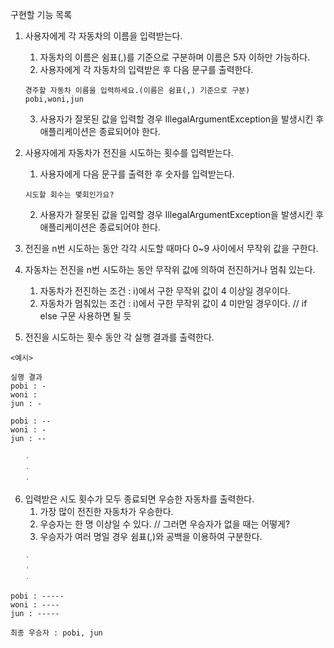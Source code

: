 구현할 기능 목록

1. 사용자에게 각 자동차의 이름을 입력받는다.
   1) 자동차의 이름은 쉼표(,)를 기준으로 구분하며 이름은 5자 이하만 가능하다.
   2) 사용자에게 각 자동차의 입력받은 후 다음 문구를 출력한다.
   ```
   경주할 자동차 이름을 입력하세요.(이름은 쉼표(,) 기준으로 구분)
   pobi,woni,jun
   ```
   3) 사용자가 잘못된 값을 입력할 경우 IllegalArgumentException을 발생시킨 후 애플리케이션은 종료되어야 한다.

2. 사용자에게 자동차가 전진을 시도하는 횟수를 입력받는다.
   1) 사용자에게 다음 문구를 출력한 후 숫자를 입력받는다.
   ```
   시도할 회수는 몇회인가요?
   ```
   2) 사용자가 잘못된 값을 입력할 경우 IllegalArgumentException을 발생시킨 후 애플리케이션은 종료되어야 한다.

3. 전진을 n번 시도하는 동안 각각 시도할 때마다 0~9 사이에서 무작위 값을 구한다.

4. 자동차는 전진을 n번 시도하는 동안 무작위 값에 의하여 전진하거나 멈춰 있는다.
   1) 자동차가 전진하는 조건 : ⅰ)에서 구한 무작위 값이 4 이상일 경우이다.
   2) 자동차가 멈춰있는 조건 : ⅰ)에서 구한 무작위 값이 4 미만일 경우이다. // if else 구문 사용하면 될 듯

5. 전진을 시도하는 횟수 동안 각 실행 결과를 출력한다.
```
<예시>

실행 결과
pobi : -
woni : 
jun : -

pobi : --
woni : -
jun : --

   ㆍ
   ㆍ
   ㆍ
```

6. 입력받은 시도 횟수가 모두 종료되면 우승한 자동차를 출력한다.
   1) 가장 많이 전진한 자동차가 우승한다.
   2) 우승자는 한 명 이상일 수 있다. // 그러면 우승자가 없을 때는 어떻게?
   3) 우승자가 여러 명일 경우 쉼표(,)와 공백을 이용하여 구분한다.
```
   ㆍ
   ㆍ
   ㆍ

pobi : -----
woni : ----
jun : -----

최종 우승자 : pobi, jun
```